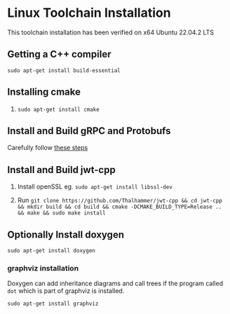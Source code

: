 # Linux Toolchain Installation

This toolchain installation has been verified on x64 Ubuntu 22.04.2 LTS

## Getting a C++ compiler

`sudo apt-get install build-essential`

## Installing cmake

1. `sudo apt-get install cmake`

## Install and Build gRPC and Protobufs

Carefully follow [these steps](https://grpc.io/docs/languages/cpp/quickstart/)

## Install and Build jwt-cpp

1. Install openSSL eg. `sudo apt-get install libssl-dev`

2. Run `git clone https://github.com/Thalhammer/jwt-cpp && cd jwt-cpp && mkdir build && cd build && cmake -DCMAKE_BUILD_TYPE=Release ..  && make && sudo make install`

## Optionally Install doxygen

`sudo apt-get install doxygen`

### graphviz installation

Doxygen can add inheritance diagrams and call trees if the program called `dot`
which is part of graphviz is installed.

`sudo apt-get install graphviz`
